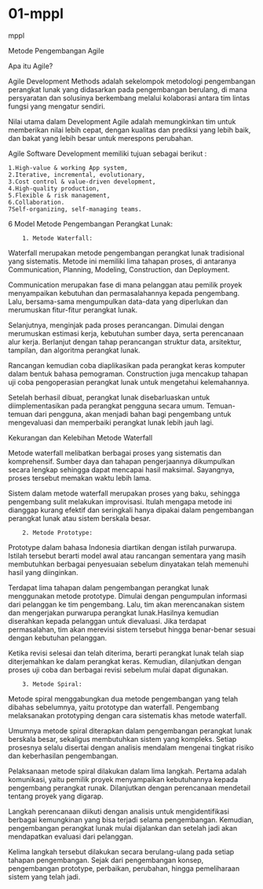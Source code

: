 # 01-mppl
mppl

Metode Pengembangan Agile 

Apa itu Agile?

Agile Development Methods adalah sekelompok metodologi pengembangan perangkat lunak yang didasarkan pada pengembangan berulang, di mana persyaratan dan solusinya berkembang melalui kolaborasi antara tim lintas fungsi yang mengatur sendiri.

Nilai utama dalam Development Agile adalah memungkinkan tim untuk memberikan nilai lebih cepat, dengan kualitas dan prediksi yang lebih baik, dan bakat yang lebih besar untuk merespons perubahan.

Agile Software Development memiliki tujuan sebagai berikut :


    1.High-value & working App system,
    2.Iterative, incremental, evolutionary,
    3.Cost control & value-driven development,
    4.High-quality production,
    5.Flexible & risk management, 
    6.Collaboration.
    7Self-organizing, self-managing teams.

6 Model Metode Pengembangan Perangkat Lunak:


        1. Metode Waterfall:
Waterfall merupakan metode pengembangan perangkat lunak tradisional yang sistematis. Metode ini memiliki lima tahapan proses, di antaranya Communication, Planning, Modeling, Construction, dan Deployment.

Communication merupakan fase di mana pelanggan atau pemilik proyek menyampaikan kebutuhan dan permasalahannya kepada pengembang. Lalu, bersama-sama mengumpulkan data-data yang diperlukan dan merumuskan fitur-fitur perangkat lunak.

Selanjutnya, menginjak pada proses perancangan. Dimulai dengan merumuskan estimasi kerja, kebutuhan sumber daya, serta perencanaan alur kerja. Berlanjut dengan tahap perancangan struktur data, arsitektur, tampilan, dan algoritma perangkat lunak.

Rancangan kemudian coba diaplikasikan pada perangkat keras komputer dalam bentuk bahasa pemograman. Construction juga mencakup tahapan uji coba pengoperasian perangkat lunak untuk mengetahui kelemahannya.

Setelah berhasil dibuat, perangkat lunak disebarluaskan untuk diimplementasikan pada perangkat pengguna secara umum. Temuan-temuan dari pengguna, akan menjadi bahan bagi pengembang untuk mengevaluasi dan memperbaiki perangkat lunak lebih jauh lagi.

 

Kekurangan dan Kelebihan Metode Waterfall

Metode waterfall melibatkan berbagai proses yang sistematis dan komprehensif. Sumber daya dan tahapan pengerjaannya dikumpulkan secara lengkap sehingga dapat mencapai hasil maksimal. Sayangnya, proses tersebut memakan waktu lebih lama.

Sistem dalam metode waterfall merupakan proses yang baku, sehingga pengembang sulit melakukan improvisasi. Itulah mengapa metode ini dianggap kurang efektif dan seringkali hanya dipakai dalam pengembangan perangkat lunak atau sistem berskala besar.


        2. Metode Prototype:
Prototype dalam bahasa Indonesia diartikan dengan istilah purwarupa. Istilah tersebut berarti model awal atau rancangan sementara yang masih membutuhkan berbagai penyesuaian sebelum dinyatakan telah memenuhi hasil yang diinginkan.

Terdapat lima tahapan dalam pengembangan perangkat lunak menggunakan metode prototype. Dimulai dengan pengumpulan informasi dari pelanggan ke tim pengembang. Lalu, tim akan merencanakan sistem dan mengerjakan purwarupa perangkat lunak.Hasilnya kemudian diserahkan kepada pelanggan untuk dievaluasi. Jika terdapat permasalahan, tim akan merevisi sistem tersebut hingga benar-benar sesuai dengan kebutuhan pelanggan.

Ketika revisi selesai dan telah diterima, berarti perangkat lunak telah siap diterjemahkan ke dalam perangkat keras. Kemudian, dilanjutkan dengan proses uji coba dan berbagai revisi sebelum mulai dapat digunakan.


        3. Metode Spiral:
Metode spiral menggabungkan dua metode pengembangan yang telah dibahas sebelumnya, yaitu prototype dan waterfall. Pengembang melaksanakan prototyping dengan cara sistematis khas metode waterfall.

Umumnya metode spiral diterapkan dalam pengembangan perangkat lunak berskala besar, sekaligus membutuhkan sistem yang kompleks. Setiap prosesnya selalu disertai dengan analisis mendalam mengenai tingkat risiko dan keberhasilan pengembangan.

Pelaksanaan metode spiral dilakukan dalam lima langkah. Pertama adalah komunikasi, yaitu pemilik proyek menyampaikan kebutuhannya kepada pengembang perangkat runak. Dilanjutkan dengan perencanaan mendetail tentang proyek yang digarap.

Langkah perencanaan diikuti dengan analisis untuk mengidentifikasi berbagai kemungkinan yang bisa terjadi selama pengembangan. Kemudian, pengembangan perangkat lunak mulai dijalankan dan setelah jadi akan mendapatkan evaluasi dari pelanggan.

Kelima langkah tersebut dilakukan secara berulang-ulang pada setiap tahapan pengembangan. Sejak dari pengembangan konsep, pengembangan prototype, perbaikan, perubahan, hingga pemeliharaan sistem yang telah jadi.